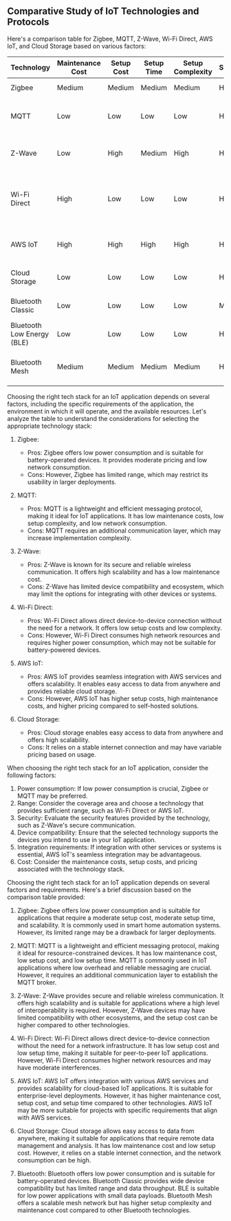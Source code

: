 
## Comparative Study of IoT Technologies and Protocols

Here's a comparison table for Zigbee, MQTT, Z-Wave, Wi-Fi Direct, AWS IoT, and Cloud Storage based on various factors:

| Technology                 | Maintenance Cost | Setup Cost | Setup Time | Setup Complexity | Scalability | Pricing  | Network Consumption | Interferences | Pros                                                  | Cons                                            |
| -------------------------- | ---------------- | ---------- | ---------- | ---------------- | ----------- | -------- | ------------------- | ------------- | ----------------------------------------------------- | ----------------------------------------------- |
| Zigbee                     | Medium           | Medium     | Medium     | Medium           | High        | Moderate | Low                 | Low           | - Low power consumption                               | - Limited range                                 |
| MQTT                       | Low              | Low        | Low        | Low              | High        | Low      | Low                 | Low           | - Lightweight and efficient messaging protocol        | - Requires an additional communication layer    |
| Z-Wave                     | Low              | High       | Medium     | High             | High        | High     | Low                 | Low           | - Secure and reliable wireless communication          | - Limited device compatibility and ecosystem    |
| Wi-Fi Direct               | High             | Low        | Low        | Low              | High        | Low      | High                | Medium        | - Direct connection between devices without a network | - High power consumption                        |
| AWS IoT                    | High             | High       | High       | High             | High        | High     | Low                 | Low           | - Integration with AWS services and scalability       | - Higher cost compared to self-hosted solutions |
| Cloud Storage              | Low              | Low        | Low        | Low              | High        | Variable | High                | Low           | - Easy access to data from anywhere                   | - Relies on a stable internet connection        |
| Bluetooth Classic          | Low              | Low        | Low        | Low              | Medium      | Low      | Low                 | Medium        | - Wide device compatibility                           | - Limited range and data throughput             |
| Bluetooth Low Energy (BLE) | Low              | Low        | Low        | Low              | High        | Low      | Low                 | Low           | - Low power consumption                               | - Limited data payload and range                |
| Bluetooth Mesh             | Medium           | Medium     | Medium     | Medium           | High        | Low      | Low                 | Medium        | - Scalable mesh network                               | - Higher setup complexity and maintenance cost  |

Choosing the right tech stack for an IoT application depends on several factors, including the specific requirements of the application, the environment in which it will operate, and the available resources. Let's analyze the table to understand the considerations for selecting the appropriate technology stack:

1. Zigbee:

   - Pros: Zigbee offers low power consumption and is suitable for battery-operated devices. It provides moderate pricing and low network consumption.
   - Cons: However, Zigbee has limited range, which may restrict its usability in larger deployments.

2. MQTT:

   - Pros: MQTT is a lightweight and efficient messaging protocol, making it ideal for IoT applications. It has low maintenance costs, low setup complexity, and low network consumption.
   - Cons: MQTT requires an additional communication layer, which may increase implementation complexity.

3. Z-Wave:

   - Pros: Z-Wave is known for its secure and reliable wireless communication. It offers high scalability and has a low maintenance cost.
   - Cons: Z-Wave has limited device compatibility and ecosystem, which may limit the options for integrating with other devices or systems.

4. Wi-Fi Direct:

   - Pros: Wi-Fi Direct allows direct device-to-device connection without the need for a network. It offers low setup costs and low complexity.
   - Cons: However, Wi-Fi Direct consumes high network resources and requires higher power consumption, which may not be suitable for battery-powered devices.

5. AWS IoT:

   - Pros: AWS IoT provides seamless integration with AWS services and offers scalability. It enables easy access to data from anywhere and provides reliable cloud storage.
   - Cons: However, AWS IoT has higher setup costs, high maintenance costs, and higher pricing compared to self-hosted solutions.

6. Cloud Storage:
   - Pros: Cloud storage enables easy access to data from anywhere and offers high scalability.
   - Cons: It relies on a stable internet connection and may have variable pricing based on usage.

When choosing the right tech stack for an IoT application, consider the following factors:

1. Power consumption: If low power consumption is crucial, Zigbee or MQTT may be preferred.
2. Range: Consider the coverage area and choose a technology that provides sufficient range, such as Wi-Fi Direct or AWS IoT.
3. Security: Evaluate the security features provided by the technology, such as Z-Wave's secure communication.
4. Device compatibility: Ensure that the selected technology supports the devices you intend to use in your IoT application.
5. Integration requirements: If integration with other services or systems is essential, AWS IoT's seamless integration may be advantageous.
6. Cost: Consider the maintenance costs, setup costs, and pricing associated with the technology stack.

Choosing the right tech stack for an IoT application depends on several factors and requirements. Here's a brief discussion based on the comparison table provided:

1. Zigbee: Zigbee offers low power consumption and is suitable for applications that require a moderate setup cost, moderate setup time, and scalability. It is commonly used in smart home automation systems. However, its limited range may be a drawback for larger deployments.

2. MQTT: MQTT is a lightweight and efficient messaging protocol, making it ideal for resource-constrained devices. It has low maintenance cost, low setup cost, and low setup time. MQTT is commonly used in IoT applications where low overhead and reliable messaging are crucial. However, it requires an additional communication layer to establish the MQTT broker.

3. Z-Wave: Z-Wave provides secure and reliable wireless communication. It offers high scalability and is suitable for applications where a high level of interoperability is required. However, Z-Wave devices may have limited compatibility with other ecosystems, and the setup cost can be higher compared to other technologies.

4. Wi-Fi Direct: Wi-Fi Direct allows direct device-to-device connection without the need for a network infrastructure. It has low setup cost and low setup time, making it suitable for peer-to-peer IoT applications. However, Wi-Fi Direct consumes higher network resources and may have moderate interferences.

5. AWS IoT: AWS IoT offers integration with various AWS services and provides scalability for cloud-based IoT applications. It is suitable for enterprise-level deployments. However, it has higher maintenance cost, setup cost, and setup time compared to other technologies. AWS IoT may be more suitable for projects with specific requirements that align with AWS services.

6. Cloud Storage: Cloud storage allows easy access to data from anywhere, making it suitable for applications that require remote data management and analysis. It has low maintenance cost and low setup cost. However, it relies on a stable internet connection, and the network consumption can be high.

7. Bluetooth: Bluetooth offers low power consumption and is suitable for battery-operated devices. Bluetooth Classic provides wide device compatibility but has limited range and data throughput. BLE is suitable for low power applications with small data payloads. Bluetooth Mesh offers a scalable mesh network but has higher setup complexity and maintenance cost compared to other Bluetooth technologies.